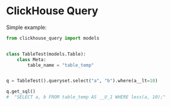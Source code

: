 # ClickHouse Query

Simple example:

```python
from clickhouse_query import models


class TableTest(models.Table):
    class Meta:
        table_name = "table_temp"


q = TableTest().queryset.select("a", "b").where(a__lt=10)

q.get_sql()
#  "SELECT a, b FROM table_temp AS __U_1 WHERE less(a, 10);"
```